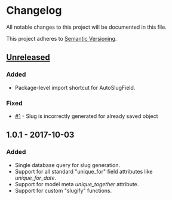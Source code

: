 # Changelog
All notable changes to this project will be documented in this file.

This project adheres to [Semantic Versioning](http://semver.org/spec/v2.0.0.html).

## [Unreleased][]
### Added
* Package-level import shortcut for AutoSlugField.
### Fixed
* [#1](https://gitlab.com/dspechnikov/django-slugger/issues/1) -
Slug is incorrectly generated for already saved object

## 1.0.1 - 2017-10-03
### Added
* Single database query for slug generation.
* Support for all standard "unique_for" field attributes like *unique_for_date*.
* Support for model meta *unique_together* attribute.
* Support for custom "slugify" functions.

[Unreleased]: https://gitlab.com/dspechnikov/django-slugger/compare/v1.0.1...master
